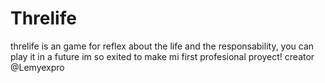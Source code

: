 # Threlife
threlife is an game for reflex about the life and the responsability, you can play it in a future
im so exited to make mi first profesional proyect!
creator @Lemyexpro
